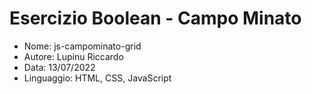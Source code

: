 # Esercizio Boolean - Campo Minato

* Nome: js-campominato-grid
* Autore: Lupinu Riccardo
* Data: 13/07/2022
* Linguaggio: HTML, CSS, JavaScript
